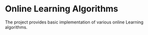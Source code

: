 # Online Learning Algorithms

The project provides basic implementation of various online Learning algorithms.

